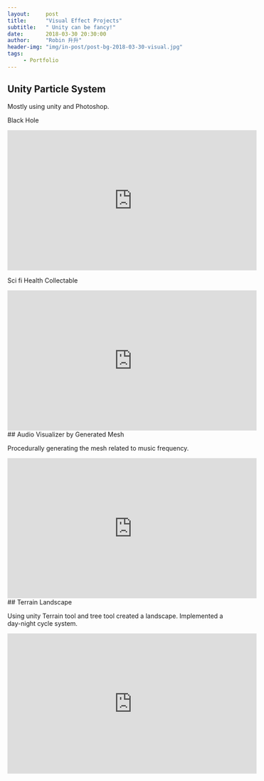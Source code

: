 ```yaml
---
layout:     post
title:      "Visual Effect Projects"
subtitle:   " Unity can be fancy!"
date:       2018-03-30 20:30:00
author:     "Robin 升升"
header-img: "img/in-post/post-bg-2018-03-30-visual.jpg"
tags:
     - Portfolio
---
```


<p id = "build"></p>

##  Unity Particle System

Mostly using unity and Photoshop. 

Black Hole

<iframe width="560" height="315" src="https://www.youtube.com/embed/5gd4qnqUncQ?rel=0" frameborder="0" allow="autoplay; encrypted-media" allowfullscreen></iframe>

Sci fi Health Collectable

<iframe width="560" height="315" src="https://www.youtube.com/embed/cyT3Vx75v5M?rel=0" frameborder="0" allow="autoplay; encrypted-media" allowfullscreen></iframe>

<br/>
##  Audio Visualizer by Generated Mesh

Procedurally generating the mesh related to music frequency.

<iframe width="560" height="315" src="https://www.youtube.com/embed/o515cv6kdAA?rel=0" frameborder="0" allow="autoplay; encrypted-media" allowfullscreen></iframe>

<br/>
##  Terrain Landscape

Using unity Terrain tool and tree tool created a landscape. Implemented a day-night cycle system.

<iframe width="560" height="315" src="https://www.youtube.com/embed/9IUc05QwPAk?rel=0" frameborder="0" allow="autoplay; encrypted-media" allowfullscreen></iframe>
